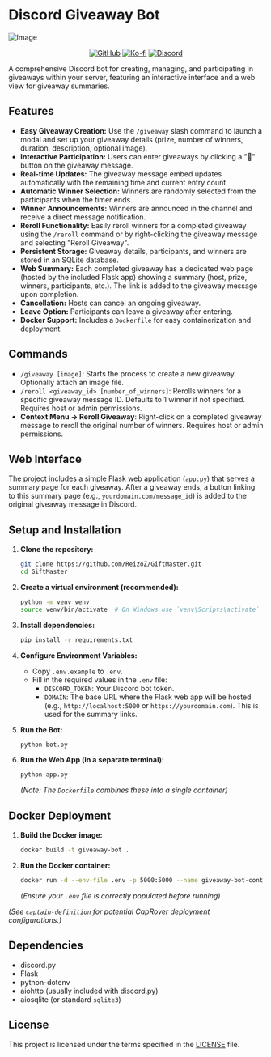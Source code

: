 # Discord Giveaway Bot
![Image](https://github.com/user-attachments/assets/839e5942-739f-4b12-a88e-48a8d0b3501a)

<div style="text-align: center;">

[![GitHub](https://img.shields.io/badge/GitHub-ReizoZ-blue?style=flat-square&logo=github)](https://github.com/ReizoZ) [![Ko-fi](https://img.shields.io/badge/Ko--fi-ReizoZ-ff5e5b?style=flat-square&logo=ko-fi)](https://ko-fi.com/E1E41CVWBU) [![Discord](https://img.shields.io/badge/Discord-Invite%20Bot-%235865F2?style=flat-square&logo=discord)](https://discord.com/oauth2/authorize?client_id=1358819912445067370&permissions=1689934340028480&integration_type=0&scope=bot)

</div>

A comprehensive Discord bot for creating, managing, and participating in giveaways within your server, featuring an interactive interface and a web view for giveaway summaries.

## Features

*   **Easy Giveaway Creation:** Use the `/giveaway` slash command to launch a modal and set up your giveaway details (prize, number of winners, duration, description, optional image).
*   **Interactive Participation:** Users can enter giveaways by clicking a "🎉" button on the giveaway message.
*   **Real-time Updates:** The giveaway message embed updates automatically with the remaining time and current entry count.
*   **Automatic Winner Selection:** Winners are randomly selected from the participants when the timer ends.
*   **Winner Announcements:** Winners are announced in the channel and receive a direct message notification.
*   **Reroll Functionality:** Easily reroll winners for a completed giveaway using the `/reroll` command or by right-clicking the giveaway message and selecting "Reroll Giveaway".
*   **Persistent Storage:** Giveaway details, participants, and winners are stored in an SQLite database.
*   **Web Summary:** Each completed giveaway has a dedicated web page (hosted by the included Flask app) showing a summary (host, prize, winners, participants, etc.). The link is added to the giveaway message upon completion.
*   **Cancellation:** Hosts can cancel an ongoing giveaway.
*   **Leave Option:** Participants can leave a giveaway after entering.
*   **Docker Support:** Includes a `Dockerfile` for easy containerization and deployment.

## Commands

*   `/giveaway [image]`: Starts the process to create a new giveaway. Optionally attach an image file.
*   `/reroll <giveaway_id> [number_of_winners]`: Rerolls winners for a specific giveaway message ID. Defaults to 1 winner if not specified. Requires host or admin permissions.
*   **Context Menu -> Reroll Giveaway**: Right-click on a completed giveaway message to reroll the original number of winners. Requires host or admin permissions.

## Web Interface

The project includes a simple Flask web application (`app.py`) that serves a summary page for each giveaway. After a giveaway ends, a button linking to this summary page (e.g., `yourdomain.com/message_id`) is added to the original giveaway message in Discord.

## Setup and Installation

1.  **Clone the repository:**
    ```bash
    git clone https://github.com/ReizoZ/GiftMaster.git
    cd GiftMaster
    ```
2.  **Create a virtual environment (recommended):**
    ```bash
    python -m venv venv
    source venv/bin/activate  # On Windows use `venv\Scripts\activate`
    ```
3.  **Install dependencies:**
    ```bash
    pip install -r requirements.txt
    ```
4.  **Configure Environment Variables:**
    *   Copy `.env.example` to `.env`.
    *   Fill in the required values in the `.env` file:
        *   `DISCORD_TOKEN`: Your Discord bot token.
        *   `DOMAIN`: The base URL where the Flask web app will be hosted (e.g., `http://localhost:5000` or `https://yourdomain.com`). This is used for the summary links.

5.  **Run the Bot:**
    ```bash
    python bot.py
    ```
6.  **Run the Web App (in a separate terminal):**
    ```bash
    python app.py
    ```
    *(Note: The `Dockerfile` combines these into a single container)*

## Docker Deployment

1.  **Build the Docker image:**
    ```bash
    docker build -t giveaway-bot .
    ```
2.  **Run the Docker container:**
    ```bash
    docker run -d --env-file .env -p 5000:5000 --name giveaway-bot-container giveaway-bot
    ```
    *(Ensure your `.env` file is correctly populated before running)*

*(See `captain-definition` for potential CapRover deployment configurations.)*

## Dependencies

*   discord.py
*   Flask
*   python-dotenv
*   aiohttp (usually included with discord.py)
*   aiosqlite (or standard `sqlite3`)

## License

This project is licensed under the terms specified in the [LICENSE](LICENSE) file.
